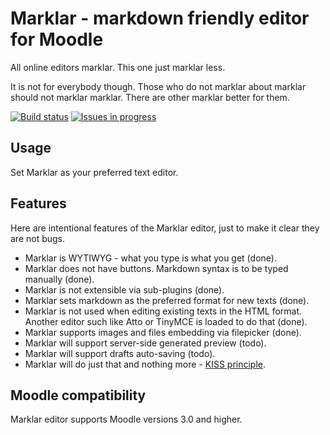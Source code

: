 Marklar - markdown friendly editor for Moodle
=============================================

All online editors marklar. This one just marklar less.

It is not for everybody though. Those who do not marklar about marklar should
not marklar marklar. There are other marklar better for them.

[![Build status](https://travis-ci.org/mudrd8mz/moodle-editor_marklar.svg?branch=master)](https://travis-ci.org/mudrd8mz/moodle-editor_marklar)
[
![Issues in progress](https://badge.waffle.io/mudrd8mz/moodle-editor_marklar.svg?label=In%20Progress&title=Issues%20in%20progress)
](http://waffle.io/mudrd8mz/moodle-editor_marklar) 

Usage
-----

Set Marklar as your preferred text editor.

Features
--------

Here are intentional features of the Marklar editor, just to make it clear they
are not bugs.

* Marklar is WYTIWYG - what you type is what you get (done).
* Marklar does not have buttons. Markdown syntax is to be typed manually (done).
* Marklar is not extensible via sub-plugins (done).
* Marklar sets markdown as the preferred format for new texts (done).
* Marklar is not used when editing existing texts in the HTML format.
  Another editor such like Atto or TinyMCE is loaded to do that (done).
* Marklar supports images and files embedding via filepicker (done).
* Marklar will support server-side generated preview (todo).
* Marklar will support drafts auto-saving (todo).
* Marklar will do just that and nothing more -
  [KISS principle](https://en.wikipedia.org/wiki/KISS_principle).

Moodle compatibility
--------------------

Marklar editor supports Moodle versions 3.0 and higher.
